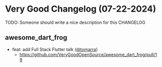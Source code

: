 # Very Good Changelog (07-22-2024)

TODO: Someone should write a nice description for this CHANGELOG

## awesome_dart_frog
- feat: add Full Stack Flutter talk ([@tomarra](https://github.com/tomarra))
	- https://github.com/VeryGoodOpenSource/awesome_dart_frog/pull/19
